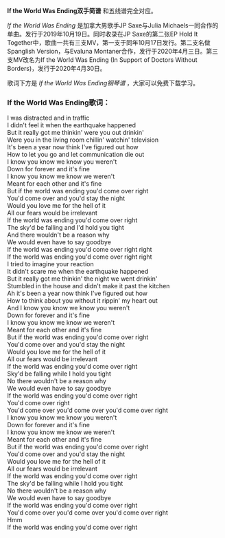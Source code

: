 

**If the World Was Ending双手简谱** 和五线谱完全对应。

_If the World Was Ending_ 是加拿大男歌手JP Saxe与Julia
Michaels一同合作的单曲。发行于2019年10月19日。同时收录在JP Saxe的第二张EP Hold It
Together中，歌曲一共有三支MV，第一支于同年10月17日发行。第二支名做Spanglish Version，与Evaluna
Montaner合作，发行于2020年4月三日。第三支MV改名为If the World Was Ending (In Support of Doctors
Without Borders)，发行于2020年4月30日。

歌词下方是 _If the World Was Ending钢琴谱_ ，大家可以免费下载学习。

### If the World Was Ending歌词：

I was distracted and in traffic  
I didn't feel it when the earthquake happened  
But it really got me thinkin' were you out drinkin'  
Were you in the living room chillin' watchin' television  
It's been a year now think I've figured out how  
How to let you go and let communication die out  
I know you know we know you weren't  
Down for forever and it's fine  
I know you know we know we weren't  
Meant for each other and it's fine  
But if the world was ending you'd come over right  
You'd come over and you'd stay the night  
Would you love me for the hell of it  
All our fears would be irrelevant  
If the world was ending you'd come over right  
The sky'd be falling and I'd hold you tight  
And there wouldn't be a reason why  
We would even have to say goodbye  
If the world was ending you'd come over right right  
If the world was ending you'd come over right right  
I tried to imagine your reaction  
It didn't scare me when the earthquake happened  
But it really got me thinkin' the night we went drinkin'  
Stumbled in the house and didn't make it past the kitchen  
Ah it's been a year now think I've figured out how  
How to think about you without it rippin' my heart out  
And I know you know we know you weren't  
Down for forever and it's fine  
I know you know we know we weren't  
Meant for each other and it's fine  
But if the world was ending you'd come over right  
You'd come over and you'd stay the night  
Would you love me for the hell of it  
All our fears would be irrelevant  
If the world was ending you'd come over right  
Sky'd be falling while I hold you tight  
No there wouldn't be a reason why  
We would even have to say goodbye  
If the world was ending you'd come over right  
You'd come over right  
You'd come over you'd come over you'd come over right  
I know you know we know you weren't  
Down for forever and it's fine  
I know you know we know we weren't  
Meant for each other and it's fine  
But if the world was ending you'd come over right  
You'd come over and you'd stay the night  
Would you love me for the hell of it  
All our fears would be irrelevant  
If the world was ending you'd come over right  
The sky'd be falling while I hold you tight  
No there wouldn't be a reason why  
We would even have to say goodbye  
If the world was ending you'd come over right  
You'd come over you'd come over you'd come over right  
Hmm  
If the world was ending you'd come over right


